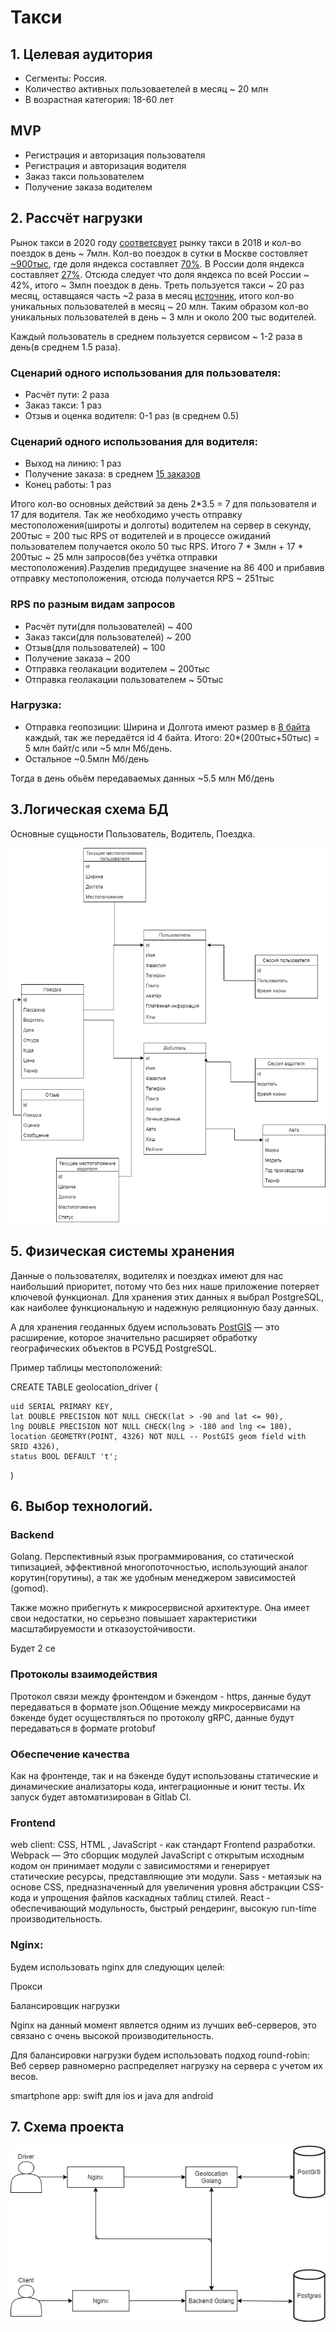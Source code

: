 # Такси
## 1. Целевая аудитория
* Сегменты: Россия.
* Количество активных пользоваетелей в месяц ~ 20  млн
* В возрастная категория: 18-60 лет

## MVP
* Регистрация и авторизация пользователя
* Регистрация и авторизация водителя
* Заказ такси пользователем
* Получение заказа водителем

## 2. Рассчёт нагрузки
Рынок такси в 2020 году [cоответсвует](https://marketing.rbc.ru/articles/12202/#:~:text=%D0%BF%D0%BE%20%D0%B4%D0%B0%D0%BD%D0%BD%D1%8B%D0%BC%20%C2%AB%D0%B0%D0%BD%D0%B0%D0%BB%D0%B8%D0%B7%D0%B0%20%D1%80%D1%8B%D0%BD%D0%BA%D0%B0%20%D1%82%D0%B0%D0%BA%D1%81%D0%B8%20%D0%B2%20%D1%80%D0%BE%D1%81%D1%81%D0%B8%D0%B8%C2%BB%2C%20) рынку такси в 2018 и кол-во поездок в день ~ 7млн. Кол-во поездок в сутки в Москве состовляет [~900тыс](https://ru.wikipedia.org/wiki/%D0%A2%D0%B0%D0%BA%D1%81%D0%B8_%D0%B2_%D0%9C%D0%BE%D1%81%D0%BA%D0%B2%D0%B5#:~:text=890%20%D1%82%D1%8B%D1%81.), где доля яндекса составляет [70%](https://vc.ru/transport/184077-deptrans-moskvy-dolya-yandeks-taksi-v-zakazah-za-sutki-vyrosla-do-70-8-v-noyabre-na-3-bolshe-chem-v-iyune#:~:text=%D0%B4%D0%B5%D0%BF%D1%82%D1%80%D0%B0%D0%BD%D1%81%20%D0%BC%D0%BE%D1%81%D0%BA%D0%B2%D1%8B%3A%20%D0%B4%D0%BE%D0%BB%D1%8F%20%C2%AB%D1%8F%D0%BD%D0%B4%D0%B5%D0%BA%D1%81.%D1%82%D0%B0%D0%BA%D1%81%D0%B8%C2%BB%20%D0%B2%20%D0%B7%D0%B0%D0%BA%D0%B0%D0%B7%D0%B0%D1%85%20%D0%B7%D0%B0%20%D1%81%D1%83%D1%82%D0%BA%D0%B8%20%D0%B2%D1%8B%D1%80%D0%BE%D1%81%D0%BB%D0%B0%20%D0%B4%D0%BE%2070%2C8%25%20%D0%B2%20%D0%BD%D0%BE%D1%8F%D0%B1%D1%80%D0%B5%20%E2%80%94%20%D0%BD%D0%B0%203%25%20%D0%B1%D0%BE%D0%BB%D1%8C%D1%88%D0%B5%2C%20%D1%87%D0%B5%D0%BC%20%D0%B2%20%D0%B8%D1%8E%D0%BD%D0%B5%20). В России доля яндекса составляет [27%](https://www.vedomosti.ru/business/articles/2020/06/11/832466-yandekstaksi-vezet#:~:text=%D1%8F%D0%BD%D0%B4%D0%B5%D0%BA%D1%81.%D1%82%D0%B0%D0%BA%D1%81%D0%B8%C2%BB%20%E2%80%93%20%D0%BA%D1%80%D1%83%D0%BF%D0%BD%D0%B5%D0%B8%D1%88%D0%B8%D0%B8%20%D0%B8%D0%BD%D1%82%D0%B5%D1%80%D0%BD%D0%B5%D1%82-%D1%81%D0%B5%D1%80%D0%B2%D0%B8%D1%81%20%D0%B7%D0%B0%D0%BA%D0%B0%D0%B7%D0%B0%20%D1%82%D0%B0%D0%BA%D1%81%D0%B8%20%D0%B2%20%D1%80%D0%BE%D1%81%D1%81%D0%B8%D0%B8.%20%D0%B0%D0%BD%D0%B0%D0%BB%D0%B8%D1%82%D0%B8%D1%87%D0%B5%D1%81%D0%BA%D0%B8%D0%B8%20%D1%86%D0%B5%D0%BD%D1%82%D1%80%20%D0%BF%D1%80%D0%B8%20%D0%BF%D1%80%D0%B0%D0%B2%D0%B8%D1%82%D0%B5%D0%BB%D1%8C%D1%81%D1%82%D0%B2%D0%B5%20%D1%80%D0%BE%D1%81%D1%81%D0%B8%D0%B8%20%D0%B2%202019%20%D0%B3.%20%D0%BE%D1%86%D0%B5%D0%BD%D0%B8%D0%B2%D0%B0%D0%BB%20%D0%B4%D0%BE%D0%BB%D1%8E%20%D1%8D%D1%82%D0%BE%D0%B3%D0%BE%20%D1%81%D0%B5%D1%80%D0%B2%D0%B8%D1%81%D0%B0%20%D0%BD%D0%B0%20%D1%80%D0%BE%D1%81%D1%81%D0%B8%D0%B8%D1%81%D0%BA%D0%BE%D0%BC%20%D1%80%D1%8B%D0%BD%D0%BA%D0%B5%20%D0%B2%2027%25). Отсюда следует что доля яндекса по всей России ~ 42%, итого ~ 3млн поездок в день. Треть пользуется такси ~ 20 раз месяц, оставщаяся часть ~2 раза в месяц [источник](https://rg.ru/2019/10/01/rossiiane-stali-chashche-polzovatsia-uslugami-taksi.html#:~:text=%20%D0%BE%D0%BA%D0%BE%D0%BB%D0%BE%20%D0%BF%D0%BE%D0%BB%D0%BE%D0%B2%D0%B8%D0%BD%D1%8B%20%D1%83%D1%87%D0%B0%D1%81%D1%82%D0%BD%D0%B8%D0%BA%D0%BE%D0%B2%20%D0%BE%D0%BF%D1%80%D0%BE%D1%81%D0%B0%20%D1%81%D0%BE%D0%BE%D0%B1%D1%89%D0%B8%D0%BB%D0%B8%2C%20%D1%87%D1%82%D0%BE%20%D0%B2%D1%8B%D0%B7%D1%8B%D0%B2%D0%B0%D1%8E%D1%82%20%D0%BC%D0%B0%D1%88%D0%B8%D0%BD%D1%83%20%D0%BE%D0%B4%D0%B8%D0%BD%20%D0%B8%D0%BB%D0%B8%20%D0%BD%D0%B5%D1%81%D0%BA%D0%BE%D0%BB%D1%8C%D0%BA%D0%BE%20%D1%80%D0%B0%D0%B7%20%D0%B2%20%D0%BC%D0%B5%D1%81%D1%8F%D1%86.%20%D1%87%D0%B5%D1%82%D0%B2%D0%B5%D1%80%D1%82%D1%8C%20%D1%80%D0%B5%D1%81%D0%BF%D0%BE%D0%BD%D0%B4%D0%B5%D0%BD%D1%82%D0%BE%D0%B2%20%D0%BF%D1%80%D0%B8%D0%B7%D0%BD%D0%B0%D0%BB%D0%B8%D1%81%D1%8C%2C%20%D1%87%D1%82%D0%BE%20%D0%B4%D0%B5%D0%BB%D0%B0%D1%8E%D1%82%20%D1%8D%D1%82%D0%BE%20%D0%BD%D0%B5%D1%81%D0%BA%D0%BE%D0%BB%D1%8C%D0%BA%D0%BE%20%D1%80%D0%B0%D0%B7%20%D0%B2%20%D0%BD%D0%B5%D0%B4%D0%B5%D0%BB%D1%8E%20%D0%B8%20%D1%87%D0%B0%D1%89%D0%B5.), итого кол-во уникальных пользователей в месяц ~ 20 млн. Таким образом кол-во уникальных пользователей в день ~ 3 млн и около 200 тыс водителей.

Каждый пользователь в среднем пользуется сервисом ~ 1-2 раза в день(в среднем 1.5 раза).
### Сценарий одного использования для пользователя:
* Расчёт пути: 2 раза
* Заказ такси: 1 раз
* Отзыв и оценка водителя: 0-1 раз (в среднем 0.5)

### Сценарий одного использования для водителя:
* Выход на линию: 1 раз
* Получение заказа: в среднем [15 заказов](https://iz.ru/876402/2019-05-08/nazvana-sredniaia-prodolzhitelnost-poezdki-na-taksi-v-moskve#:~:text=%D0%BF%D0%BE%D0%B5%D0%B7%D0%B4%D0%BA%D0%B0%20%D0%BD%D0%B0%20%D1%82%D0%B0%D0%BA%D1%81%D0%B8%20%D0%B2%20%D0%BC%D0%BE%D1%81%D0%BA%D0%B2%D0%B5%20%D0%B2%20%D1%81%D1%80%D0%B5%D0%B4%D0%BD%D0%B5%D0%BC%20%D0%B4%D0%BB%D0%B8%D1%82%D1%81%D1%8F%2021%20%D0%BC%D0%B8%D0%BD%D1%83%D1%82%D1%83)
* Конец работы: 1 раз

Итого кол-во основных действий за день 2*3.5 = 7 для пользователя и 17 для водителя. Так же необходимо учесть отправку местоположения(широты и долготы) водителем на сервер в секунду, 200тыс = 200 тыс RPS от водителей и в процессе ожиданий пользователем получается около 50 тыс RPS. Итого 7 * 3млн + 17 * 200тыс ~ 25 млн запросов(без учётка отправки местоположения).Разделив предидущее значение на 86 400 и прибавив отправку местоположения, отсюда получается RPS ~ 251тыс

### RPS по разным видам запросов
* Расчёт пути(для пользователей) ~ 400
* Заказ такси(для пользователей) ~ 200
* Отзыв(для пользователей) ~ 100
* Получение заказа ~ 200
* Отправка геолакации водителем ~ 200тыс
* Отправка геолакации пользователем ~ 50тыс

### Нагрузка:
* Отправка геопозиции: Ширина и Долгота имеют размер в [8 байта](https://developers.google.com/maps/documentation/javascript/mysql-to-maps#:~:text=%60lat%60%20float(%2010%2C%206%20)%20not%20null%20%2C%20%60lng%60%20float(%2010%2C%206%20)%20not%20null%20%2C) каждый, так же передаётся id 4 байта.
Итого: 20*(200тыс+50тыс) = 5 млн байт/c или ~5 млн Мб/день.
* Остальное ~0.5млн Мб/день

Тогда в день обьём передаваемых данных ~5.5 млн Мб/день

## 3.Логическая схема БД
Основные сущьности Пользователь, Водитель, Поездка.

![](imgs/img2.png)

## 5. Физическая системы хранения
Данные о пользователях, водителях и поездках имеют для нас наибольший приоритет, потому что без них наше приложение потеряет ключевой функционал. Для хранения этих данных я выбрал PostgreSQL, как наиболее функциональную и надежную реляционную базу данных.

А для хранения геоданных бдуем использовать [PostGIS](https://habr.com/ru/post/228023/#:~:text=%D0%BB%D0%BE%D0%B3%D0%B0%D1%80%D0%B8%D1%84%D0%BC-,postgis,-PostGIS) — это расширение, которое значительно расширяет обработку географических объектов в РСУБД PostgreSQL.

Пример таблицы местоположений:

CREATE TABLE geolocation_driver (
    
    uid SERIAL PRIMARY KEY,
    lat DOUBLE PRECISION NOT NULL CHECK(lat > -90 and lat <= 90),
    lng DOUBLE PRECISION NOT NULL CHECK(lng > -180 and lng <= 180),
    location GEOMETRY(POINT, 4326) NOT NULL -- PostGIS geom field with SRID 4326),
    status BOOL DEFAULT 't';
)

## 6. Выбор технологий.

### Backend
Golang. Перспективный язык программирования, со статической типизацией, эффективной многопоточностью, использующий аналог корутин(горутины), а так же удобным менеджером зависимостей (gomod).

Также можно прибегнуть к микросервисной архитектуре. Она имеет свои недостатки, но серьезно повышает характеристики масштабируемости и отказоустойчивости.

Будет 2 се

### Протоколы взаимодействия
Протокол связи между фронтендом и бэкендом - https, данные будут передаваться в формате json.Общение между микросервисами на бэкенде будет осуществляться по протоколу gRPC, данные будут передаваться в формате protobuf

### Обеспечение качества
Как на фронтенде, так и на бэкенде будут использованы статические и динамические анализаторы кода, интеграционные и юнит тесты. Их запуск будет автоматизирован в Gitlab CI.


### Frontend
web client:
CSS, HTML , JavaScript - как стандарт Frontend разработки. Webpack — Это сборщик модулей JavaScript с открытым исходным кодом он принимает модули с зависимостями и генерирует статические ресурсы, представляющие эти модули. Sass - метаязык на основе CSS, предназначенный для увеличения уровня абстракции CSS-кода и упрощения файлов каскадных таблиц стилей. React - обеспечивающий модульность, быстрый рендеринг, высокую run-time производительность.

### Nginx:
Будем использовать nginx для следующих целей:

Прокси

Балансировщик нагрузки

Nginx на данный момент является одним из лучших веб-серверов, это связано с очень высокой производительность.

Для балансировки нагрузки будем использовать подход round-robin: Веб сервер равномерно распределяет нагрузку на сервера с учетом их весов.


smartphone app: swift для ios и java для android

## 7. Схема проекта
![](imgs/project_scheme1.png)

